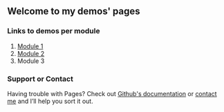 ## Welcome to my demos' pages


### Links to demos per module
1. [Module 1](https://angemichaella.github.io/seg3125/mod1/index.html)
2. [Module 2](https://angemichaella.github.io/seg3125/mod2/index.html)
3. Module 3

### Support or Contact

Having trouble with Pages? Check out [Github's documentation](https://docs.github.com/categories/github-pages-basics/) or [contact me](mailto:aniyo066@uottawa.ca) and I’ll help you sort it out.
